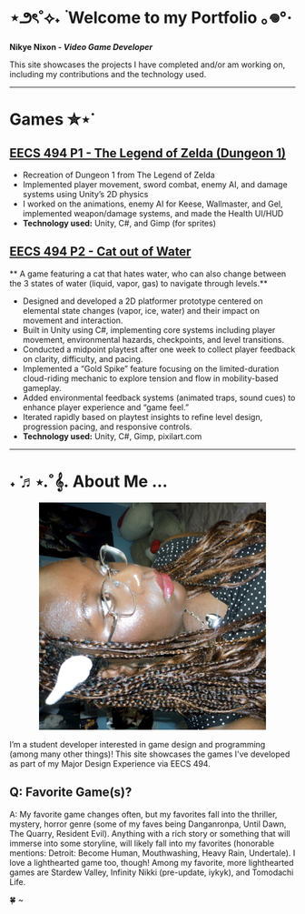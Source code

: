 # ⋆౨ৎ˚⟡˖ ࣪ Welcome to my Portfolio ｡𖦹°‧

**Nikye Nixon - _Video Game Developer_**

This site showcases the projects I have completed and/or am working on, including my contributions and the technology used. 

---
# Games ✮⋆˙
## [EECS 494 P1 - The Legend of Zelda (Dungeon 1)](https://nixonn613.itch.io/the-legend-of-zelda-dungeon-1)
- Recreation of Dungeon 1 from The Legend of Zelda
- Implemented player movement, sword combat, enemy AI, and damage systems using Unity’s 2D physics 
- I worked on the animations, enemy AI for Keese, Wallmaster, and Gel, implemented weapon/damage systems, and made the Health UI/HUD
- **Technology used:** Unity, C#, and Gimp (for sprites)

## [EECS 494 P2 - Cat out of Water](https://nixonn613.itch.io/cat-out-of-water)
** A game featuring a cat that hates water, who can also change between the 3 states of water (liquid, vapor, gas) to navigate through levels.**
- Designed and developed a 2D platformer prototype centered on elemental state changes (vapor, ice, water) and their impact on movement and interaction.
- Built in Unity using C#, implementing core systems including player movement, environmental hazards, checkpoints, and level transitions.
- Conducted a midpoint playtest after one week to collect player feedback on clarity, difficulty, and pacing.
- Implemented a “Gold Spike” feature focusing on the limited-duration cloud-riding mechanic to explore tension and flow in mobility-based gameplay.
- Added environmental feedback systems (animated traps,  sound cues) to enhance player experience and “game feel.”
- Iterated rapidly based on playtest insights to refine level design, progression pacing, and responsive controls.
- **Technology used:** Unity, C#, Gimp, pixilart.com

---

# ˖ ݁♬⋆.˚𝄞.  About Me ...
<p align="center">
  <img src="779406636.829616.jpg" alt="Photo of me" width="400">
</p>

I’m a student developer interested in game design and programming (among many other things)!
This site showcases the games I've developed as part of my Major Design Experience via EECS 494.

## Q: Favorite Game(s)?

A: My favorite game changes often, but my favorites fall into the thriller, mystery, horror genre (some of my faves being Danganronpa, Until Dawn, The Quarry, Resident Evil). Anything with a rich story or something that will immerse into some storyline, will likely fall into my favorites (honorable mentions: Detroit: Become Human, Mouthwashing, Heavy Rain, Undertale). I love a lighthearted game too, though! Among my favorite, more lighthearted games are Stardew Valley, Infinity Nikki (pre-update, iykyk), and Tomodachi Life.

🍀 ~
